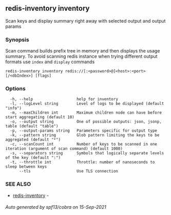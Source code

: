 ## redis-inventory inventory

Scan keys and display summary right away with selected output and output params

### Synopsis

Scan command builds prefix tree in memory and then displays the usage summary. To avoid scanning redis instance when trying different output formats use `index` and `display` commands

```
redis-inventory inventory redis://[:<password>@]<host>:<port>[/<dbIndex>] [flags]
```

### Options

```
  -h, --help                   help for inventory
  -l, --logLevel string        Level of logs to be displayed (default "info")
  -m, --maxChildren int        Maximum children node can have before start aggregating (default 10)
  -o, --output string          One of possible outputs: json, jsonp, table (default "table")
  -p, --output-params string   Parameters specific for output type
  -k, --pattern string         Glob pattern limiting the keys to be aggregated (default "*")
  -c, --scanCount int          Number of keys to be scanned in one iteration (argument of scan command) (default 1000)
  -s, --separators string      Symbols that logically separate levels of the key (default ":")
  -t, --throttle int           Throttle: number of nanoseconds to sleep between keys
      --tls                    Use TLS connection
```

### SEE ALSO

* [redis-inventory](redis-inventory.md)	 - 

###### Auto generated by spf13/cobra on 15-Sep-2021
